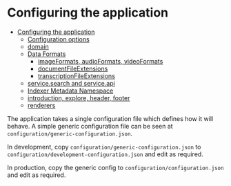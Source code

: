 # Configuring the application

-   [Configuring the application](#configuring-the-application)
    -   [Configuration options](#configuration-options)
    -   [domain](#domain)
    -   [Data Formats](#data-formats)
        -   [imageFormats, audioFormats, videoFormats](#imageformats-audioformats-videoformats)
        -   [documentFileExtensions](#documentfileextensions)
        -   [transcriptionFileExtensions](#transcriptionfileextensions)
    -   [service.search and service.api](#servicesearch-and-serviceapi)
    -   [Indexer Metadata Namespace](#indexer-metadata-namespace)
    -   [introduction, explore, header, footer](#introduction-explore-header-footer)
    -   [renderers](#renderers)

The application takes a single configuration file which defines how it will behave. A simple generic
configuration file can be seen at `configuration/generic-configuration.json`.

In development, copy `configuration/generic-configuration.json` to
`configuration/development-configuration.json` and edit as required.

In production, copy the generic config to `configuration/configuration.json` and edit as required.
